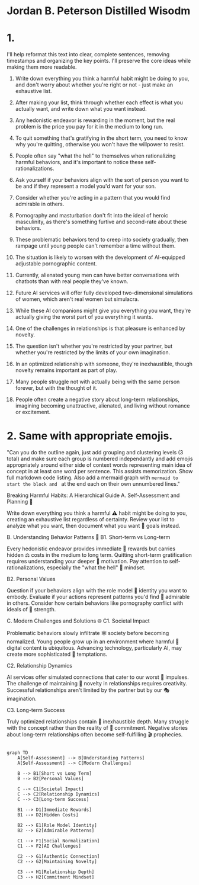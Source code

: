 

# Jordan B. Peterson Distilled Wisodm

# 1.

I'll help reformat this text into clear, complete sentences, removing timestamps and organizing the key points. I'll preserve the core ideas while making them more readable.

1. Write down everything you think a harmful habit might be doing to you, and don't worry about whether you're right or not - just make an exhaustive list.

2. After making your list, think through whether each effect is what you actually want, and write down what you want instead.

3. Any hedonistic endeavor is rewarding in the moment, but the real problem is the price you pay for it in the medium to long run.

4. To quit something that's gratifying in the short term, you need to know why you're quitting, otherwise you won't have the willpower to resist.

5. People often say "what the hell" to themselves when rationalizing harmful behaviors, and it's important to notice these self-rationalizations.

6. Ask yourself if your behaviors align with the sort of person you want to be and if they represent a model you'd want for your son.

7. Consider whether you're acting in a pattern that you would find admirable in others.

8. Pornography and masturbation don't fit into the ideal of heroic masculinity, as there's something furtive and second-rate about these behaviors.

9. These problematic behaviors tend to creep into society gradually, then rampage until young people can't remember a time without them.

10. The situation is likely to worsen with the development of AI-equipped adjustable pornographic content.

11. Currently, alienated young men can have better conversations with chatbots than with real people they've known.

12. Future AI services will offer fully developed two-dimensional simulations of women, which aren't real women but simulacra.

13. While these AI companions might give you everything you want, they're actually giving the worst part of you everything it wants.

14. One of the challenges in relationships is that pleasure is enhanced by novelty.

15. The question isn't whether you're restricted by your partner, but whether you're restricted by the limits of your own imagination.

16. In an optimized relationship with someone, they're inexhaustible, though novelty remains important as part of play.

17. Many people struggle not with actually being with the same person forever, but with the thought of it.

18. People often create a negative story about long-term relationships, imagining becoming unattractive, alienated, and living without romance or excitement.

# 2. Same with appropriate emojis.

"Can you do the outline again, just add grouping and clustering levels (3 total) and make sure each group is numbered independantly and add emojis appropriately around either side of context words representing main idea of concept in at least one word per sentence.  This assists memorization.  Show full markdown code listing.  Also add a mermaid graph with ```mermaid to start the block and ``` at the end each on their own unnumbered lines."

Breaking Harmful Habits: A Hierarchical Guide
A. Self-Assessment and Planning 🎯

Write down everything you think a harmful ⚠️ habit might be doing to you, creating an exhaustive list regardless of certainty.
Review your list to analyze what you want, then document what you want 🎯 goals instead.

B. Understanding Behavior Patterns 🧠
B1. Short-term vs Long-term

Every hedonistic endeavor provides immediate 🎯 rewards but carries hidden ⚖️ costs in the medium to long term.
Quitting short-term gratification requires understanding your deeper 💭 motivation.
Pay attention to self-rationalizations, especially the "what the hell" 🤔 mindset.

B2. Personal Values

Question if your behaviors align with the role model 🦸 identity you want to embody.
Evaluate if your actions represent patterns you'd find 🌟 admirable in others.
Consider how certain behaviors like pornography conflict with ideals of 💪 strength.

C. Modern Challenges and Solutions 🌐
C1. Societal Impact

Problematic behaviors slowly infiltrate 🕸️ society before becoming normalized.
Young people grow up in an environment where harmful 📱 digital content is ubiquitous.
Advancing technology, particularly AI, may create more sophisticated 🤖 temptations.

C2. Relationship Dynamics

AI services offer simulated connections that cater to our worst 👻 impulses.
The challenge of maintaining 💫 novelty in relationships requires creativity.
Successful relationships aren't limited by the partner but by our 🎭 imagination.

C3. Long-term Success

Truly optimized relationships contain 💎 inexhaustible depth.
Many struggle with the concept rather than the reality of 🔄 commitment.
Negative stories about long-term relationships often become self-fulfilling 🎬 prophecies.

```mermaid

graph TD
    A[Self-Assessment] --> B[Understanding Patterns]
    A[Self-Assessment] --> C[Modern Challenges]
    
    B --> B1[Short vs Long Term]
    B --> B2[Personal Values]
    
    C --> C1[Societal Impact]
    C --> C2[Relationship Dynamics]
    C --> C3[Long-term Success]
    
    B1 --> D1[Immediate Rewards]
    B1 --> D2[Hidden Costs]
    
    B2 --> E1[Role Model Identity]
    B2 --> E2[Admirable Patterns]
    
    C1 --> F1[Social Normalization]
    C1 --> F2[AI Challenges]
    
    C2 --> G1[Authentic Connection]
    C2 --> G2[Maintaining Novelty]
    
    C3 --> H1[Relationship Depth]
    C3 --> H2[Commitment Mindset]

```




